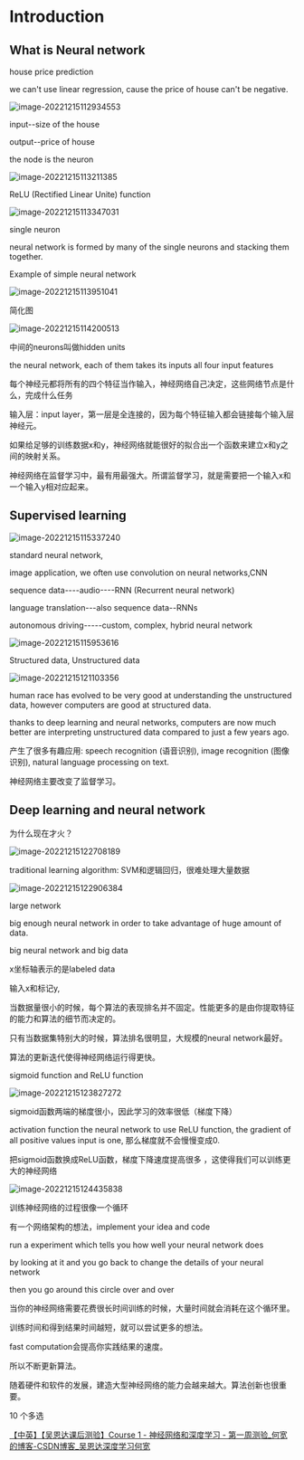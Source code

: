 # Introduction

## What is Neural network

house price prediction

we can't use linear regression, cause the price of house can't be negative.

![image-20221215112934553](./notes.assets/image-20221215112934553.png)



input--size of the house

output--price of house

the node is the neuron

![image-20221215113211385](./notes.assets/image-20221215113211385.png)



ReLU (Rectified Linear Unite) function

![image-20221215113347031](./notes.assets/image-20221215113347031.png)

single neuron

neural network is formed by many of the single neurons and stacking them together.



Example of simple neural network

![image-20221215113951041](./notes.assets/image-20221215113951041.png)

简化图

![image-20221215114200513](./notes.assets/image-20221215114200513.png)

中间的neurons叫做hidden units

the neural network, each of them takes its inputs all four input features

每个神经元都将所有的四个特征当作输入，神经网络自己决定，这些网络节点是什么，完成什么任务

输入层：input layer，第一层是全连接的，因为每个特征输入都会链接每个输入层神经元。

 如果给足够的训练数据x和y，神经网络就能很好的拟合出一个函数来建立x和y之间的映射关系。



神经网络在监督学习中，最有用最强大。所谓监督学习，就是需要把一个输入x和一个输入y相对应起来。





## Supervised learning

![image-20221215115337240](./notes.assets/image-20221215115337240.png)

standard neural network, 

image application, we often use convolution on neural networks,CNN

sequence data----audio----RNN (Recurrent neural network)

language translation---also sequence data--RNNs

autonomous driving-----custom, complex, hybrid neural network

![image-20221215115953616](./notes.assets/image-20221215115953616.png)



Structured data, Unstructured data

![image-20221215121103356](./notes.assets/image-20221215121103356.png)

human race has evolved to be very good at understanding the unstructured data, however computers are good at structured data.

thanks to deep learning and neural networks, computers are now much better are interpreting unstructured data compared to just a few years ago.

产生了很多有趣应用: speech recognition (语音识别), image recognition (图像识别), natural language processing on text.

神经网络主要改变了监督学习。





## Deep learning and neural network

为什么现在才火？

![image-20221215122708189](./notes.assets/image-20221215122708189.png)

traditional learning algorithm: SVM和逻辑回归，很难处理大量数据

![image-20221215122906384](./notes.assets/image-20221215122906384.png)

large network

big enough neural network in order to take advantage of huge amount of data.

big neural network and big data

x坐标轴表示的是labeled data

输入x和标记y, 

当数据量很小的时候，每个算法的表现排名并不固定。性能更多的是由你提取特征的能力和算法的细节而决定的。

只有当数据集特别大的时候，算法排名很明显，大规模的neural network最好。



算法的更新迭代使得神经网络运行得更快。

sigmoid function and ReLU function

![image-20221215123827272](./notes.assets/image-20221215123827272.png)

sigmoid函数两端的梯度很小，因此学习的效率很低（梯度下降）

activation function the neural network to use ReLU function, the gradient of all positive values input is one, 那么梯度就不会慢慢变成0.

把sigmoid函数换成ReLU函数，梯度下降速度提高很多 ，这使得我们可以训练更大的神经网络



![image-20221215124435838](./notes.assets/image-20221215124435838.png)

训练神经网络的过程很像一个循环

有一个网络架构的想法，implement your idea and code

run a experiment which tells you how well your neural network does 

by looking at it and you go back to change the details of your neural network

then you go around this circle over and over

当你的神经网络需要花费很长时间训练的时候，大量时间就会消耗在这个循环里。



训练时间和得到结果时间越短，就可以尝试更多的想法。

fast computation会提高你实践结果的速度。

所以不断更新算法。

随着硬件和软件的发展，建造大型神经网络的能力会越来越大。算法创新也很重要。





10 个多选

[【中英】【吴恩达课后测验】Course 1 - 神经网络和深度学习 - 第一周测验_何宽的博客-CSDN博客_吴恩达深度学习何宽](https://blog.csdn.net/u013733326/article/details/79862336)
